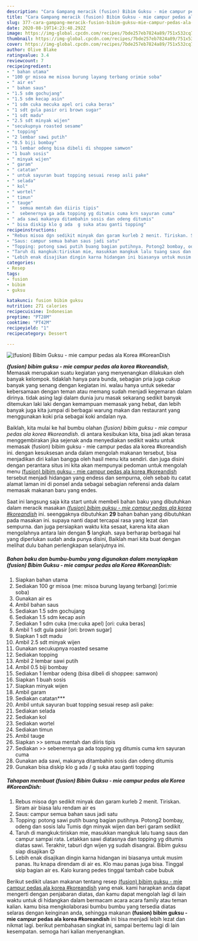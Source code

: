 ```yaml
---
description: "Cara Gampang meracik (fusion) Bibim Guksu - mie campur pedas ala Korea #KoreanDish Lezat"
title: "Cara Gampang meracik (fusion) Bibim Guksu - mie campur pedas ala Korea #KoreanDish Lezat"
slug: 377-cara-gampang-meracik-fusion-bibim-guksu-mie-campur-pedas-ala-korea-koreandish-lezat
date: 2020-08-19T14:23:48.292Z
image: https://img-global.cpcdn.com/recipes/7bde257eb7824a89/751x532cq70/fusion-bibim-guksu-mie-campur-pedas-ala-korea-koreandish-foto-resep-utama.jpg
thumbnail: https://img-global.cpcdn.com/recipes/7bde257eb7824a89/751x532cq70/fusion-bibim-guksu-mie-campur-pedas-ala-korea-koreandish-foto-resep-utama.jpg
cover: https://img-global.cpcdn.com/recipes/7bde257eb7824a89/751x532cq70/fusion-bibim-guksu-mie-campur-pedas-ala-korea-koreandish-foto-resep-utama.jpg
author: Olive Blake
ratingvalue: 3.4
reviewcount: 7
recipeingredient:
- " bahan utama"
- "100 gr misoa me misoa burung layang terbang orimie soba"
- " air es"
- " bahan saus"
- "1.5 sdm gochujang"
- "1.5 sdm kecap asin"
- "1 sdm cuka mecuka apel ori cuka beras"
- "1 sdt gula pasir ori brown sugar"
- "1 sdt madu"
- "2.5 sdt minyak wijen"
- "secukupnya roasted sesame"
- " topping"
- "2 lembar sawi putih"
- "0.5 biji bombay"
- "1 lembar odeng bisa dibeli di shoppee samwon"
- "1 buah sosis"
- " minyak wijen"
- " garam"
- " catatan"
- " untuk sayuran buat topping sesuai resep asli pake"
- " selada"
- " kol"
- " wortel"
- " timun"
- " tauge"
- "  semua mentah dan diiris tipis"
- "  sebenernya ga ada topping yg ditumis cuma krn sayuran cuma"
- " ada sawi makanya ditambahin sosis dan odeng ditumis"
- " bisa diskip klo g ada  g suka atau ganti topping"
recipeinstructions:
- "Rebus misoa dgn sedikit minyak dan garam kurleb 2 menit. Tiriskan. Siram air biasa lalu rendam air es"
- "Saus: campur semua bahan saus jadi satu"
- "Topping: potong sawi putih buang bagian putihnya. Potong2 bombay, odeng dan sosis lalu Tumis dgn minyak wijen dan beri garam sedikit"
- "Taruh di mangkuk:tiriskan mie, masukkan mangkuk lalu tuang saus dan campur sampai rata. Letakkan sawi diatasnya dan topping yg ditumis diatas sawi. Terakhir, taburi dgn wijen yg sudah disangrai. Bibim guksu siap disajikan 😊"
- "Lebih enak disajikan dingin karna hidangan ini biasanya untuk musim panas. Itu knapa direndam di air es. Klo mau panas juga bisa. Tinggal skip bagian air es. Kalo kurang pedes tinggal tambah cabe bubuk"
categories:
- Resep
tags:
- fusion
- bibim
- guksu

katakunci: fusion bibim guksu 
nutrition: 271 calories
recipecuisine: Indonesian
preptime: "PT28M"
cooktime: "PT42M"
recipeyield: "1"
recipecategory: Dessert

---
```



![(fusion) Bibim Guksu - mie campur pedas ala Korea #KoreanDish](https://img-global.cpcdn.com/recipes/7bde257eb7824a89/751x532cq70/fusion-bibim-guksu-mie-campur-pedas-ala-korea-koreandish-foto-resep-utama.jpg)

<b><i>(fusion) bibim guksu - mie campur pedas ala korea #koreandish</i></b>, Memasak merupakan suatu kegiatan yang menyenangkan dilakukan oleh banyak kelompok. tidaklah hanya para bunda, sebagian pria juga cukup banyak yang senang dengan kegiatan ini. walau hanya untuk sekedar kebersamaan dengan teman atau memang sudah menjadi kegemaran dalam dirinya. tidak asing lagi dalam dunia juru masak sekarang sedikit banyak ditemukan laki laki dengan kemampuan memasak yang hebat, dan lebih banyak juga kita jumpai di berbagai warung makan dan restaurant yang menggunakan koki pria sebagai koki andalan nya.



Baiklah, kita mulai ke hal bumbu olahan <i>(fusion) bibim guksu - mie campur pedas ala korea #koreandish</i>. di antara kesibukan kita, bisa jadi akan terasa menggembirakan jika sejenak anda menyediakan sedikit waktu untuk memasak (fusion) bibim guksu - mie campur pedas ala korea #koreandish ini. dengan kesuksesan anda dalam mengolah makanan tersebut, bisa menjadikan diri kalian bangga oleh hasil menu kita sendiri. dan juga disini dengan perantara situs ini kita akan mempunyai pedoman untuk mengolah menu <u>(fusion) bibim guksu - mie campur pedas ala korea #koreandish</u> tersebut menjadi hidangan yang endess dan sempurna, oleh sebab itu catat alamat laman ini di ponsel anda sebagai sebagian referensi anda dalam memasak makanan baru yang endes.


Saat ini langsung saja kita start untuk membeli bahan baku yang dibutuhkan dalam meracik masakan <u><i>(fusion) bibim guksu - mie campur pedas ala korea #koreandish</i></u> ini. seenggaknya dibutuhkan <b>29</b> bahan bahan yang dibutuhkan pada masakan ini. supaya nanti dapat tercapai rasa yang lezat dan sempurna. dan juga persiapkan waktu kita sesaat, karena kita akan mengolahnya antara lain dengan <b>5</b> langkah. saya berharap berbagai hal yang diperlukan sudah anda punya disini, Baiklah mari kita buat dengan melihat dulu bahan perlengkapan selanjutnya ini.

<!--inarticleads1-->

##### Bahan baku dan bumbu-bumbu yang digunakan dalam menyiapkan (fusion) Bibim Guksu - mie campur pedas ala Korea #KoreanDish:

1. Siapkan  bahan utama
1. Sediakan 100 gr misoa (me: misoa burung layang terbang) [ori:mie soba)
1. Gunakan  air es
1. Ambil  bahan saus
1. Sediakan 1.5 sdm gochujang
1. Sediakan 1.5 sdm kecap asin
1. Sediakan 1 sdm cuka (me:cuka apel) [ori: cuka beras]
1. Ambil 1 sdt gula pasir [ori: brown sugar]
1. Siapkan 1 sdt madu
1. Ambil 2.5 sdt minyak wijen
1. Gunakan secukupnya roasted sesame
1. Sediakan  topping
1. Ambil 2 lembar sawi putih
1. Ambil 0.5 biji bombay
1. Sediakan 1 lembar odeng (bisa dibeli di shoppee: samwon)
1. Siapkan 1 buah sosis
1. Siapkan  minyak wijen
1. Ambil  garam
1. Sediakan  catatan***
1. Ambil  untuk sayuran buat topping sesuai resep asli pake:
1. Sediakan  selada
1. Sediakan  kol
1. Sediakan  wortel
1. Sediakan  timun
1. Ambil  tauge
1. Siapkan  &gt;&gt; semua mentah dan diiris tipis
1. Sediakan  &gt;&gt; sebenernya ga ada topping yg ditumis cuma krn sayuran cuma
1. Gunakan  ada sawi, makanya ditambahin sosis dan odeng ditumis
1. Gunakan  bisa diskip klo g ada / g suka atau ganti topping




<!--inarticleads2-->

##### Tahapan membuat (fusion) Bibim Guksu - mie campur pedas ala Korea #KoreanDish:

1. Rebus misoa dgn sedikit minyak dan garam kurleb 2 menit. Tiriskan. Siram air biasa lalu rendam air es
1. Saus: campur semua bahan saus jadi satu
1. Topping: potong sawi putih buang bagian putihnya. Potong2 bombay, odeng dan sosis lalu Tumis dgn minyak wijen dan beri garam sedikit
1. Taruh di mangkuk:tiriskan mie, masukkan mangkuk lalu tuang saus dan campur sampai rata. Letakkan sawi diatasnya dan topping yg ditumis diatas sawi. Terakhir, taburi dgn wijen yg sudah disangrai. Bibim guksu siap disajikan 😊
1. Lebih enak disajikan dingin karna hidangan ini biasanya untuk musim panas. Itu knapa direndam di air es. Klo mau panas juga bisa. Tinggal skip bagian air es. Kalo kurang pedes tinggal tambah cabe bubuk




Berikut sedikit ulasan makanan tentang resep <u>(fusion) bibim guksu - mie campur pedas ala korea #koreandish</u> yang enak. kami harapkan anda dapat mengerti dengan penjabaran diatas, dan kamu dapat mengolah lagi di lain waktu untuk di hidangkan dalam bermacam acara acara family atau teman kalian. kamu bisa mengkolaborasi bumbu bumbu yang tersedia diatas selaras dengan keinginan anda, sehingga makanan <b>(fusion) bibim guksu - mie campur pedas ala korea #koreandish</b> ini bisa menjadi lebih lezat dan nikmat lagi. berikut pembahasan singkat ini, sampai bertemu lagi di lain kesempatan. semoga hari kalian menyenangkan.
